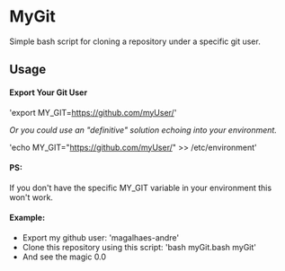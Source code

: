 # MyGit

Simple bash script for cloning a repository under a specific git user.

## Usage

#### Export Your Git User

'export MY_GIT=https://github.com/myUser/'

_Or you could use an "definitive" solution echoing into your environment._

'echo MY_GIT="https://github.com/myUser/" >> /etc/environment'

#### PS:
If you don't have the specific MY_GIT variable in your environment this won't work.

#### Example:
- Export my github user: 'magalhaes-andre'
- Clone this repository using this script: 'bash myGit.bash myGit'
- And see the magic 0.0
